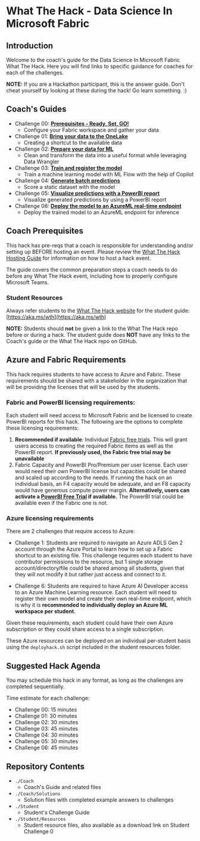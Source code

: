 # What The Hack - Data Science In Microsoft Fabric

## Introduction

Welcome to the coach's guide for the Data Science In Microsoft Fabric What The Hack. Here you will find links to specific guidance for coaches for each of the challenges.

**NOTE:** If you are a Hackathon participant, this is the answer guide. Don't cheat yourself by looking at these during the hack! Go learn something. :)

## Coach's Guides

- Challenge 00: **[Prerequisites - Ready, Set, GO!](./Solution-00.md)**
	 - Configure your Fabric workspace and gather your data
- Challenge 01: **[Bring your data to the OneLake](./Solution-01.md)**
	 - Creating a shortcut to the available data
- Challenge 02: **[Prepare your data for ML](./Solution-02.md)**
	 - Clean and transform the data into a useful format while leveraging Data Wrangler
- Challenge 03: **[Train and register the model](./Solution-03.md)**
	 - Train a machine learning model with ML Flow with the help of Copilot
- Challenge 04: **[Generate batch predictions](./Solution-04.md)**
	 - Score a static dataset with the model
- Challenge 05: **[Visualize predictions with a PowerBI report ](./Solution-05.md)**
	 - Visualize generated predictions by using a PowerBI report
- Challenge 06: **[Deploy the model to an AzureML real-time endpoint](./Solution-06.md)**
	 - Deploy the trained model to an AzureML endpoint for inference

## Coach Prerequisites

This hack has pre-reqs that a coach is responsible for understanding and/or setting up BEFORE hosting an event. Please review the [What The Hack Hosting Guide](https://aka.ms/wthhost) for information on how to host a hack event.

The guide covers the common preparation steps a coach needs to do before any What The Hack event, including how to properly configure Microsoft Teams.

### Student Resources

Always refer students to the [What The Hack website](https://aka.ms/wth) for the student guide: [https://aka.ms/wth](https://aka.ms/wth)

**NOTE:** Students should **not** be given a link to the What The Hack repo before or during a hack. The student guide does **NOT** have any links to the Coach's guide or the What The Hack repo on GitHub.


## Azure and Fabric Requirements

This hack requires students to have access to Azure and Fabric. These requirements should be shared with a stakeholder in the organization that will be providing the licenses that will be used by the students.

### Fabric and PowerBI licensing requirements:

Each student will need access to Microsoft Fabric and be licensed to create PowerBI reports for this hack. The following are the options to complete these licensing requirements:

1. **Recommended if available**: Individual [Fabric free trials](https://learn.microsoft.com/en-us/fabric/get-started/fabric-trial#start-the-fabric-capacity-trial). This will grant users access to creating the required Fabric items as well as the PowerBI report. **If previously used, the Fabric free trial may be unavailable**
2. Fabric Capacity and PowerBI Pro/Premium per user license. Each user would need their own PowerBI license but capacities could be shared and scaled up according to the needs. If running the hack on an individual basis, an F4 capacity would be adequate, and an F8 capacity would have generous compute power margin.  **Alternatively, users can activate a [PowerBI Free Trial](https://learn.microsoft.com/en-us/power-bi/fundamentals/service-self-service-signup-for-power-bi) if available.** The PowerBI trial could be available even if the Fabric one is not.


### Azure licensing requirements

There are 2 challenges that require access to Azure:

- Challenge 1: Students are required to navigate an Azure ADLS Gen 2 account through the Azure Portal to learn how to set up a Fabric shortcut to an existing file. This challenge requires each student to have contributor permissions to the resource, but 1 single storage account/directory/file could be shared among all students, given that they will not modify it but rather just access and connect to it.

- Challenge 6: Students are required to have Azure AI Developer access to an Azure Machine Learning resource. Each student will need to register their own model and create their own real-time endpoint, which is why it is **recommended to individually deploy an Azure ML workspace per student**.

Given these requirements, each student could have their own Azure subscription or they could share access to a single subscription.

These Azure resources can be deployed on an individual per-student basis using the `deployhack.sh` script included in the student resources folder.

## Suggested Hack Agenda 

You may schedule this hack in any format, as long as the challenges are completed sequentially.

Time estimate for each challenge:
- Challenge 00: 15 minutes
- Challenge 01: 30 minutes
- Challenge 02: 30 minutes
- Challenge 03: 45 minutes
- Challenge 04: 30 minutes
- Challenge 05: 30 minutes
- Challenge 06: 45 minutes

## Repository Contents

- `./Coach`
  - Coach's Guide and related files
- `./Coach/Solutions`
  - Solution files with completed example answers to challenges
- `./Student`
  - Student's Challenge Guide
- `./Student/Resources`
  - Student resource files, also available as a download link on Student Challenge 0
